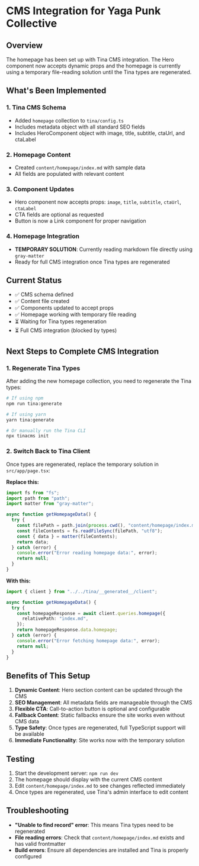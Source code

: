 # CMS Integration for Yaga Punk Collective

## Overview

The homepage has been set up with Tina CMS integration. The Hero component now accepts dynamic props and the homepage is currently using a temporary file-reading solution until the Tina types are regenerated.

## What's Been Implemented

### 1. Tina CMS Schema

- Added `homepage` collection to `tina/config.ts`
- Includes metadata object with all standard SEO fields
- Includes HeroComponent object with image, title, subtitle, ctaUrl, and ctaLabel

### 2. Homepage Content

- Created `content/homepage/index.md` with sample data
- All fields are populated with relevant content

### 3. Component Updates

- Hero component now accepts props: `image`, `title`, `subtitle`, `ctaUrl`, `ctaLabel`
- CTA fields are optional as requested
- Button is now a Link component for proper navigation

### 4. Homepage Integration

- **TEMPORARY SOLUTION**: Currently reading markdown file directly using `gray-matter`
- Ready for full CMS integration once Tina types are regenerated

## Current Status

- ✅ CMS schema defined
- ✅ Content file created
- ✅ Components updated to accept props
- ✅ Homepage working with temporary file reading
- ⏳ Waiting for Tina types regeneration
- ⏳ Full CMS integration (blocked by types)

## Next Steps to Complete CMS Integration

### 1. Regenerate Tina Types

After adding the new homepage collection, you need to regenerate the Tina types:

```bash
# If using npm
npm run tina:generate

# If using yarn
yarn tina:generate

# Or manually run the Tina CLI
npx tinacms init
```

### 2. Switch Back to Tina Client

Once types are regenerated, replace the temporary solution in `src/app/page.tsx`:

**Replace this:**

```typescript
import fs from "fs";
import path from "path";
import matter from "gray-matter";

async function getHomepageData() {
  try {
    const filePath = path.join(process.cwd(), "content/homepage/index.md");
    const fileContents = fs.readFileSync(filePath, "utf8");
    const { data } = matter(fileContents);
    return data;
  } catch (error) {
    console.error("Error reading homepage data:", error);
    return null;
  }
}
```

**With this:**

```typescript
import { client } from "../../tina/__generated__/client";

async function getHomepageData() {
  try {
    const homepageResponse = await client.queries.homepage({
      relativePath: "index.md",
    });
    return homepageResponse.data.homepage;
  } catch (error) {
    console.error("Error fetching homepage data:", error);
    return null;
  }
}
```

## Benefits of This Setup

1. **Dynamic Content**: Hero section content can be updated through the CMS
2. **SEO Management**: All metadata fields are manageable through the CMS
3. **Flexible CTA**: Call-to-action button is optional and configurable
4. **Fallback Content**: Static fallbacks ensure the site works even without CMS data
5. **Type Safety**: Once types are regenerated, full TypeScript support will be available
6. **Immediate Functionality**: Site works now with the temporary solution

## Testing

1. Start the development server: `npm run dev`
2. The homepage should display with the current CMS content
3. Edit `content/homepage/index.md` to see changes reflected immediately
4. Once types are regenerated, use Tina's admin interface to edit content

## Troubleshooting

- **"Unable to find record" error**: This means Tina types need to be regenerated
- **File reading errors**: Check that `content/homepage/index.md` exists and has valid frontmatter
- **Build errors**: Ensure all dependencies are installed and Tina is properly configured

